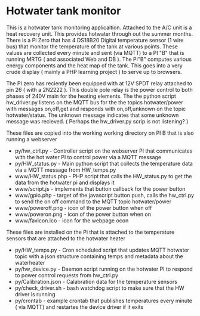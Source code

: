# Hotwater tank monitor

This is a hotwater tank monitoring applicaition. Attached to the A/C unit is a heat recovery unit. This provides hotwater through out the summer months. There is a Pi Zero that has 4 DS18B20 Digital temperature sensor (1 wire bus) that monitor the temperature of the tank at various points. These values are collected every minute and sent (via MQTT) to a PI "B" that is running MRTG ( and associated Web and DB ). The Pi"B" computes various energy components and the heat map of the tank. This goes into a very crude display ( mainly a PHP learning project ) to serve up to browsers.

The PI zero has reciently been equipped with at 12V SPDT relay attached to pin 26 ( with a 2N2222 ). This double pole relay is the power control to both phases of 240V main for the heating elements. The the python script hw_driver.py listens on the MQTT bus for the the topics hotwater/power with messages on,off,get and responds with on,off,unknown on the topic hotwater/status. The unknown message indicates that some unknown message was recieved. ( Perhaps the hw_driver.py scrip is not listening? )

These files are copied into the working working directory on PI B that is also running a webserver


- py/hw_ctrl.py - Controller script on the webserver PI that communicates with the hot water PI to control power via a MQTT message
- py/HW_status.py - Main python script that collects the temperature data via a MQTT message from HW_temps.py
- www/HW_status.php - PHP script that calls the HW_status.py to get the data from the hotwater pi and displays it
- www/script.js - implements that button callback for the power button
- www/gpio.php  - target of the javascript button push, calls the hw_ctrl.py to send the on off command to the MQTT topic hotwater/power
- www/poweroff.png - icon of the power button when off
- www/poweron.png - icon of the power button when on
- www/favicon.ico - icon for the webpage ocon



These files are installed on the Pi that is attached to the temperature sensors that are attached to the hotwater heater

- py/HW_temps.py - Cron scheduled script that updates MQTT hotwater topic with a json structure containing temps and metadata about the waterheater
- py/hw_device.py - Daemon script running on the hotwater PI to respond to power control requests from hw_ctrl.py
- py/Calibration.json - Calabration data for the temperature sensors
- py/check_driver.sh - bash watchdog script to make sure that the HW driver is running 
- py/crontab - example crontab that publishes temperatures every minute ( via MQTT) and restartes the device driver if it exits 

